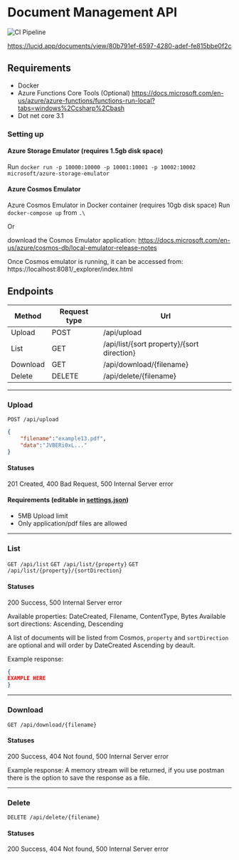 # Document Management API

![CI Pipeline](https://github.com/samjones00/document-management-api-example/workflows/.NET%20Core/badge.svg)

https://lucid.app/documents/view/80b791ef-6597-4280-adef-fe815bbe0f2c

 ## Requirements
* Docker
* Azure Functions Core Tools (Optional) https://docs.microsoft.com/en-us/azure/azure-functions/functions-run-local?tabs=windows%2Ccsharp%2Cbash
* Dot net core 3.1

### Setting up

#### Azure Storage Emulator  (requires 1.5gb disk space)
Run ```docker run -p 10000:10000 -p 10001:10001 -p 10002:10002 microsoft/azure-storage-emulator```

#### Azure Cosmos Emulator
Azure Cosmos Emulator in Docker container (requires 10gb disk space)
Run `docker-compose up` from `.\`

Or 

download the Cosmos Emulator application:
https://docs.microsoft.com/en-us/azure/cosmos-db/local-emulator-release-notes

Once Cosmos emulator is running, it can be accessed from:
https://localhost:8081/_explorer/index.html

## Endpoints

| Method | Request type | Url |
|--------|--------------|-----|
| Upload | POST | /api/upload | 
| List   | GET  | /api/list/{sort property}/{sort direction}| 
| Download   | GET  | /api/download/{filename}|
| Delete   | DELETE  | /api/delete/{filename}| 
-----------------

### Upload
`POST /api/upload`
```json
{
    "filename":"example13.pdf",
    "data":"JVBERi0xL..."
}
```
#### Statuses
201 Created, 400 Bad Request, 500 Internal Server error

#### Requirements (editable in [settings.json](./DocumentManager.Api/settings.json))
* 5MB Upload limit
* Only application/pdf files are allowed

-------------

### List
`GET /api/list`
`GET /api/list/{property}`
`GET /api/list/{property}/{sortDirection}`

#### Statuses
200 Success, 500 Internal Server error

Available properties: DateCreated, Filename, ContentType, Bytes
Available sort directions: Ascending, Descending

A list of documents will be listed from Cosmos, `property` and `sortDirection` are optional and will order by DateCreated Ascending by deault.

Example response:
```json
{
EXAMPLE HERE
}
```
---------------

### Download
`GET /api/download/{filename}`

#### Statuses
200 Success, 404 Not found, 500 Internal Server error

Example response:
A memory stream will be returned, if you use postman there is the option to save the response as a file.

------------

### Delete
`DELETE /api/delete/{filename}`

#### Statuses
200 Success, 404 Not found, 500 Internal Server error
